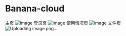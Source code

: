 # Banana-cloud
主页
![image](https://user-images.githubusercontent.com/58356486/155509802-d0a31f10-f7fe-4a13-8a77-2ef52ec412f1.png)
登录页
![image](https://user-images.githubusercontent.com/58356486/155509979-00fd2fd4-c3a0-44ea-b7bb-8bbe9e02ea9a.png)
使用情况页
![image](https://user-images.githubusercontent.com/58356486/155510246-85c810c5-58ce-49ce-87b3-880ad753242a.png)
文件页
![Uploading image.png…]()
